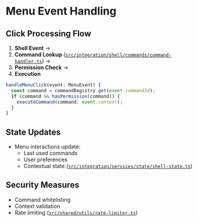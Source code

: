 # Menu Event Handling

## Click Processing Flow
1. **Shell Event** → 
2. **Command Lookup** ([`src/integration/shell/commands/command-handler.ts`](src/integration/shell/commands/command-handler.ts)) → 
3. **Permission Check** → 
4. **Execution**

```typescript
handleMenuClick(event: MenuEvent) {
  const command = commandRegistry.get(event.commandId);
  if (command && hasPermission(command)) {
    executeCommand(command, event.context);
  }
}
```

## State Updates
- Menu interactions update:
  - Last used commands
  - User preferences
  - Contextual state ([`src/integration/services/state/shell-state.ts`](src/integration/services/state/shell-state.ts))

## Security Measures
- Command whitelisting
- Context validation
- Rate limiting ([`src/shared/utils/rate-limiter.ts`](src/shared/utils/rate-limiter.ts))